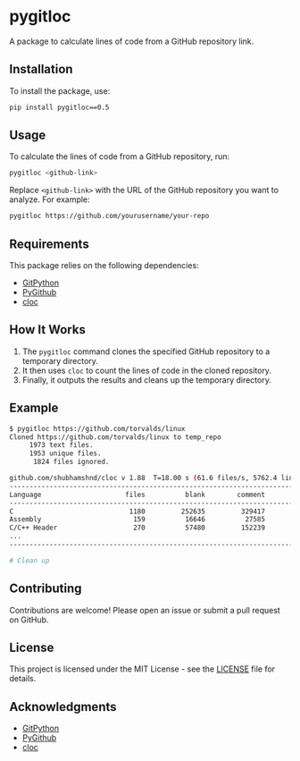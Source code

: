 # pygitloc

A package to calculate lines of code from a GitHub repository link.

## Installation

To install the package, use:

```bash
pip install pygitloc==0.5
```

## Usage

To calculate the lines of code from a GitHub repository, run:

```bash
pygitloc <github-link>
```

Replace `<github-link>` with the URL of the GitHub repository you want to analyze. For example:

```bash
pygitloc https://github.com/yourusername/your-repo
```

## Requirements

This package relies on the following dependencies:

- [GitPython](https://pypi.org/project/GitPython/)
- [PyGithub](https://pypi.org/project/PyGithub/)
- [cloc](https://github.com/AlDanial/cloc)

## How It Works

1. The `pygitloc` command clones the specified GitHub repository to a temporary directory.
2. It then uses `cloc` to count the lines of code in the cloned repository.
3. Finally, it outputs the results and cleans up the temporary directory.

## Example

```bash
$ pygitloc https://github.com/torvalds/linux
Cloned https://github.com/torvalds/linux to temp_repo
     1973 text files.
     1953 unique files.
      1824 files ignored.

github.com/shubhamshnd/cloc v 1.88  T=18.00 s (61.6 files/s, 5762.4 lines/s)
-------------------------------------------------------------------------------
Language                     files          blank        comment           code
-------------------------------------------------------------------------------
C                             1180         252635         329417        2046599
Assembly                       159          16646          27585         108099
C/C++ Header                   270          57480         152239          96316
...
-------------------------------------------------------------------------------

# Clean up
```

## Contributing

Contributions are welcome! Please open an issue or submit a pull request on GitHub.

## License

This project is licensed under the MIT License - see the [LICENSE](LICENSE) file for details.

## Acknowledgments

- [GitPython](https://github.com/gitpython-developers/GitPython)
- [PyGithub](https://github.com/PyGithub/PyGithub)
- [cloc](https://github.com/AlDanial/cloc)
